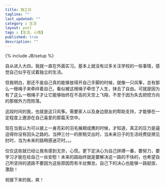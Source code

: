 ```yaml
---
title: 独立日
tagline: ""
last_updated: ""
category : 生活
layout: post
tags : [生活，心情]
published: true
description: ""
---
```

{% include JB/setup %}

自从进入大四，我就一直在外面实习。基本上就没有过多关注学校的一些事情，感觉自己似乎在试着独立的生活。  

但我明白，那还不是自己真的能够放得开自己手脚的时候，就像一只风筝，总有那么一根绳子来牵绊着自己，看似被这根绳子牵住了人生，抹去了自由。可就是因为有了这么一根绳子才让它能够始终在不高的天空上飞翔，不至于因为失去把控方向的那根外力而陨落。  

这段时间的我，也就是这只风筝。需要家人以及身边朋友的帮助支持，才能够在一定程度上邀游在自己喜爱的那篇天空中。  

现在当我认为可以披上一身亮彩的羽毛展翅成鹰的时候，才知道，真正的压力是逼迫得你没有回头之路的。当押三付一的房租交出时，当未来日子的生活经费捉襟见肘时，当为未来的路稍感迷茫时。。。  

仅仅这些就已经让我有感到无奈，心慌。更下定决心为自己拼搏一番，要努力，要学习才能在给自己一丝安慰！未来的路始终就是要解决这一路的不快的，也希望自己所坚持的道路不要因为这些原因而有半丝懈怠。自己下的决心也能够一路挺拔、激励！  

祝接下来的我，爽！
